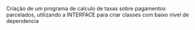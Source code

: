 Criação de um programa de calculo de taxas sobre pagamentos parcelados, utilizando a INTERFACE para criar classes com baixo nivel de dependencia 
